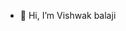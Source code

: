- 👋 Hi, I’m Vishwak balaji


<!---
Vishwakbalaji/Vishwakbalaji is a ✨ special ✨ repository because its `README.md` (this file) appears on your GitHub profile.
You can click the Preview link to take a look at your changes.
--->
